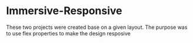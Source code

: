 # Immersive-Responsive
These two projects were created base on a given layout. The purpose was to use flex properties to make the design resposive
